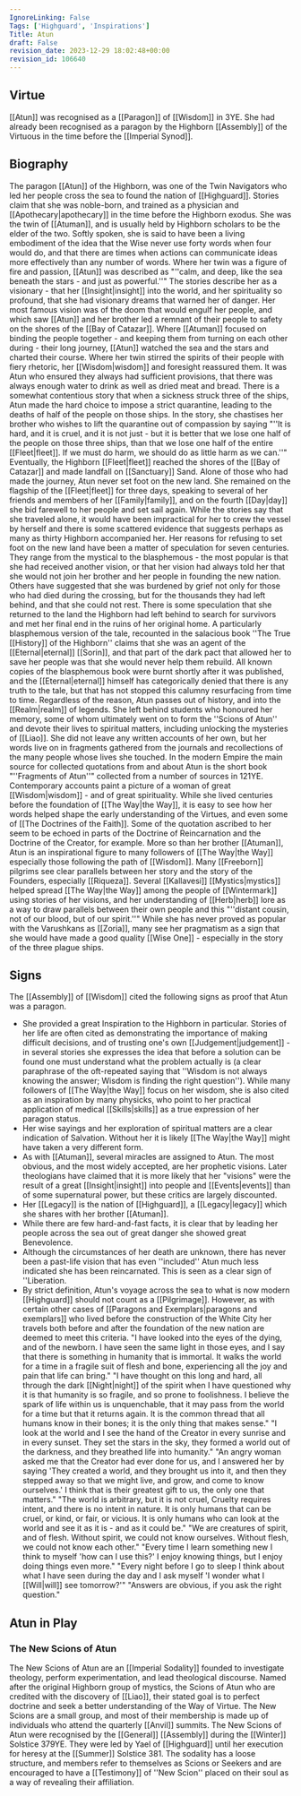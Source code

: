 ```yaml
---
IgnoreLinking: False
Tags: ['Highguard', 'Inspirations']
Title: Atun
draft: False
revision_date: 2023-12-29 18:02:48+00:00
revision_id: 106640
---
```


## Virtue
[[Atun]] was recognised as a [[Paragon]] of [[Wisdom]] in 3YE. She had already been recognised as a paragon by the Highborn [[Assembly]] of the Virtuous in the time before the [[Imperial Synod]].
## Biography
The paragon [[Atun]] of the Highborn, was one of the Twin Navigators who led her people cross the sea to found the nation of [[Highguard]]. Stories claim that she was noble-born, and trained as a physician and [[Apothecary|apothecary]] in the time before the Highborn exodus. She was the twin of [[Atuman]], and is usually held by Highborn scholars to be the elder of the two. Softly spoken, she is said to have been a living embodiment of the idea that the Wise never use forty words when four would do, and that there are times when actions can  communicate ideas more effectively than any number of words.
Where her twin was a figure of fire and passion, [[Atun]] was described as "''calm, and deep, like the sea beneath the stars - and just as powerful.''" The stories describe her as a visionary - that her [[Insight|insight]] into the world, and her spirituality so profound, that she had visionary dreams that warned her of danger. Her most famous vision was of the doom that would engulf her people, and which saw [[Atun]] and her brother led a remnant of their people to safety on the shores of the [[Bay of Catazar]].
Where [[Atuman]] focused on binding the people together - and keeping them from turning on each other during - their long journey, [[Atun]] watched the sea and the stars and charted their course. Where her twin stirred the spirits of their people with fiery rhetoric, her [[Wisdom|wisdom]] and foresight reassured them. It was Atun who ensured they always had sufficient provisions, that there was always enough water to drink as well as dried meat and bread. There is a somewhat contentious story that when a sickness struck three of the ships, Atun made the hard choice to impose a strict quarantine, leading to the deaths of half of the people on those ships. In the story, she chastises her brother who wishes to lift the quarantine out of compassion by saying "''It is hard, and it is cruel, and it is not just - but it is better that we lose one half of the people on those three ships, than that we lose one half of the entire [[Fleet|fleet]]. If we must do harm, we should do as little harm as we can.''"
Eventually, the Highborn [[Fleet|fleet]] reached the shores of the [[Bay of Catazar]] and made landfall on [[Sanctuary]] Sand. Alone of those who had made the journey, Atun never set foot on the new land. She remained on the flagship of the [[Fleet|fleet]] for three days, speaking to several of her friends and members of her [[Family|family]], and on the fourth [[Day|day]] she bid farewell to her people and set sail again. While the stories say that she traveled alone, it would have been impractical for her to crew the vessel by herself and there is some scattered evidence that suggests perhaps as many as thirty Highborn accompanied her.
Her reasons for refusing to set foot on the new land have been a matter of speculation for seven centuries. They range from the mystical to the blasphemous - the most popular is that she had received another vision, or that her vision had always told her that she would not join her brother and her people in founding the new nation. Others have suggested that she was burdened by grief not only for those who had died during the crossing, but for the thousands they had left behind, and that she could not rest. There is some speculation that she returned to the land the Highborn had left behind to search for survivors and met her final end in the ruins of her original home. A particularly blasphemous version of the tale, recounted in the salacious book ''The True [[History]] of the Highborn'' claims that she was an agent of the [[Eternal|eternal]] [[Sorin]], and that part of the dark pact that allowed her to save her people was that she would never help them rebuild. All known copies of the blasphemous book were burnt shortly after it was published, and the [[Eternal|eternal]] himself has categorically denied that there is any truth to the tale, but that has not stopped this calumny resurfacing from time to time.
Regardless of the reason, Atun passes out of history, and into the [[Realm|realm]] of legends. She left behind students who honoured her memory, some of whom ultimately went on to form the ''Scions of Atun'' and devote their lives to spiritual matters, including unlocking the mysteries of [[Liao]]. She did not leave any written accounts of her own, but her words live on in fragments gathered from the journals and recollections of the many people whose lives she touched. In the modern Empire the main source for collected quotations from and about Atun is the short book "''Fragments of Atun''" collected from a number of sources in 121YE.
Contemporary accounts paint a picture of a woman of great [[Wisdom|wisdom]] - and of great spirituality. While she lived centuries before the foundation of [[The Way|the Way]], it is easy to see how her words helped shape the early understanding of the Virtues, and even some of [[The Doctrines of the Faith]]. Some of the quotation ascribed to her seem to be echoed in parts of the Doctrine of Reincarnation and the Doctrine of the Creator, for example.
More so than her brother [[Atuman]], Atun is an inspirational figure to many followers of [[The Way|the Way]] especially those following the path of [[Wisdom]]. Many [[Freeborn]] pilgrims see clear parallels between her story and the story of the Founders, especially [[Riqueza]]. Several [[Kallavesi]] [[Mystics|mystics]] helped spread [[The Way|the Way]] among the people of [[Wintermark]] using stories of her visions, and her understanding of [[Herb|herb]] lore as a way to draw parallels between their own people and this "''distant cousin, not of our blood, but of our spirit.''" While she has never proved as popular with the Varushkans as [[Zoria]], many see her pragmatism as a sign that she would have made a good quality [[Wise One]] - especially in the story of the three plague ships.
## Signs
The [[Assembly]] of [[Wisdom]] cited the following signs as proof that Atun was a paragon.
* She provided a great Inspiration to the Highborn in particular. Stories of her life are often cited as demonstrating the importance of making difficult decisions, and of trusting one's own [[Judgement|judgement]] - in several stories she expresses the idea that before a solution can be found one must understand what the problem actually is (a clear  paraphrase of the oft-repeated saying that ''Wisdom is not always knowing the answer; Wisdom is finding the right question''). While many followers of [[The Way|the Way]] focus on her wisdom, she is also cited as an inspiration by many physicks, who point to her practical application of medical [[Skills|skills]] as a true expression of her paragon status. 
* Her wise sayings and her exploration of spiritual matters are a clear indication of Salvation. Without her it is likely [[The Way|the Way]] might have taken a very different form.
* As with [[Atuman]], several miracles are assigned to Atun. The most obvious, and the most widely accepted, are her prophetic visions. Later theologians have claimed that it is more likely that her "visions" were the result of a great [[Insight|insight]] into people and [[Events|events]] than of some supernatural power, but these critics are largely discounted.
* Her [[Legacy]] is the nation of [[Highguard]], a [[Legacy|legacy]] which she shares with her brother [[Atuman]].
* While there are few hard-and-fast facts, it is clear that by leading her people across the sea out of great danger she showed great Benevolence.
* Although the circumstances of her death are unknown, there has never been a past-life vision that has even ''included'' Atun much less indicated she has been reincarnated. This is seen as a clear sign of ''Liberation.
* By strict definition, Atun's voyage across the sea to what is now modern [[Highguard]] should not count as a [[Pilgrimage]]. However, as with certain other cases of [[Paragons and Exemplars|paragons and exemplars]] who lived before the construction of the White City her travels both before and after the foundation of the new nation are deemed to meet this criteria.
"I have looked into the eyes of the dying, and of the newborn. I have seen the same light in those eyes, and I say that there is something in humanity that is immortal. It walks the world for a time in a fragile suit of flesh and bone, experiencing all the joy and pain that life can bring."
"I have thought on this long and hard, all through the dark [[Night|night]] of the spirit when I have questioned why it is that humanity is so fragile, and so prone to foolishness. I believe the spark of life within us is unquenchable, that it may pass from the world for a time but that it returns again. It is the common thread that all humans know in their bones; it is the only thing that makes sense."
"I look at the world and I see the hand of the Creator in every sunrise and in every sunset. They set the stars in the sky, they formed a world out of the darkness, and they breathed life into humanity."
"An angry woman asked me that the Creator had ever done for us, and I answered her by saying 'They created a world, and they brought us into it, and then they stepped away so that we might live, and grow, and come to know ourselves.' I think that is their greatest gift to us, the only one that matters."
"The world is arbitrary, but it is not cruel, Cruelty requires intent, and there is no intent in nature. It is only humans that can be cruel, or kind, or fair, or vicious. It is only humans who can look at the world and see it as it is - and as it could be."
"We are creatures of spirit, and of flesh. Without spirit, we could not know ourselves. Without flesh, we could not know each other."
"Every time I learn something new I think to myself 'how can I use this?' I enjoy knowing things, but I enjoy doing things even more."
"Every night before I go to sleep I think about what I have seen during the day and I ask myself 'I wonder what I [[Will|will]] see tomorrow?'"
"Answers are obvious, if you ask the right question."
## Atun in Play
### The New Scions of Atun
The New Scions of Atun are an [[Imperial Sodality]] founded to investigate theology, perform experimentation, and lead theological discourse. Named after the original Highborn group of mystics, the Scions of Atun who are credited with the discovery of [[Liao]], their stated goal is to perfect doctrine and seek a better understanding of the Way of Virtue. The New Scions are a small group, and most of their membership is made up of individuals who attend the quarterly [[Anvil]] summits.
The New Scions of Atun were recognised by the [[General]] [[Assembly]] during the [[Winter]] Solstice 379YE. They were led by Yael of [[Highguard]] until her execution for heresy at the [[Summer]] Solstice 381. The sodality has a loose structure, and members refer to themselves as Scions or Seekers and are encouraged to have a [[Testimony]] of ''New Scion'' placed on their soul as a way of revealing their affiliation.